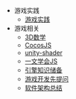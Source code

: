 <!-- 由build_sidebar.py生成，勿手改 -->
* 游戏实践
    * [游戏实践](.\游戏实践\游戏实践.md)
* 游戏相关
    * [3D数学](.\游戏相关\3D数学.md)
    * [CocosJS](.\游戏相关\CocosJS.md)
    * [unity-shader](.\游戏相关\unity-shader.md)
    * [一文学会JS](.\游戏相关\一文学会JS.md)
    * [引擎知识储备](.\游戏相关\引擎知识储备.md)
    * [游戏开发先提问](.\游戏相关\游戏开发先提问.md)
    * [软件架构总结](.\游戏相关\软件架构总结.md)

